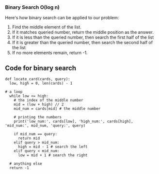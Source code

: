 ### Binary Search O(log n)

Here's how binary search can be applied to our problem:

1. Find the middle element of the list.
2. If it matches queried number, return the middle position as the answer.
3. If it is less than the queried number, then search the first half of the list
4. If it is greater than the queried number, then search the second half of the list
5. If no more elements remain, return -1.


## Code for binary search

```
def locate_card(cards, query):
  low, high = 0, len(cards) - 1

# a loop
  while low <= high:
    # the index of the middle number
    mid = (low + high) // 2
    mid_num = cards[mid] # the middle number

    # printing the numbers
    print('low_num:', cards[low], 'high_num:', cards[high], 'mid_num:', mid_num, 'query:', query)

    if mid_num == query:
      return mid
    elif query > mid_num:
      high = mid - 1 # search the left
    elif query < mid_num:
      low = mid + 1 # search the right
  
  # anything else
  return -1
  ```
